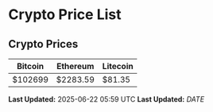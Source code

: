 # Crypto Price List

## Crypto Prices
| Bitcoin | Ethereum | Litecoin |
| ------- | -------- | -------- |
| $102699 | $2283.59 | $81.35 |
**Last Updated:** 2025-06-22 05:59 UTC
**Last Updated:** $DATE$
